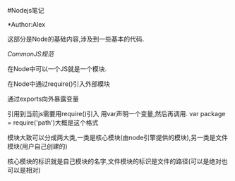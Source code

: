 #Nodejs笔记

*Author:Alex

这部分是Node的基础内容,涉及到一些基本的代码.

*CommonJS规范*

在Node中可以一个JS就是一个模块.

在Node中通过require()引入外部模块

通过exports向外暴露变量

引用到当前js需要用require()引入 用var声明一个变量,然后再调用. var package = require('path')大概是这个格式

模块大致可以分成两大类,一类是核心模块(由node引擎提供的模块),另一类是文件模块(用户自己创建的)

核心模块的标识就是自己模块的名字,文件模块的标识是文件的路径(可以是绝对也可以是相对)
